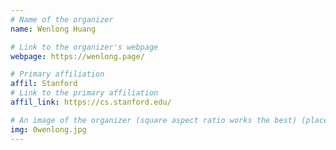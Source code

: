 ```yaml
---
# Name of the organizer
name: Wenlong Huang

# Link to the organizer's webpage
webpage: https://wenlong.page/

# Primary affiliation
affil: Stanford
# Link to the primary affiliation
affil_link: https://cs.stanford.edu/

# An image of the organizer (square aspect ratio works the best) (place in the `assets/img/organizers` directory)
img: 0wenlong.jpg
---
```

